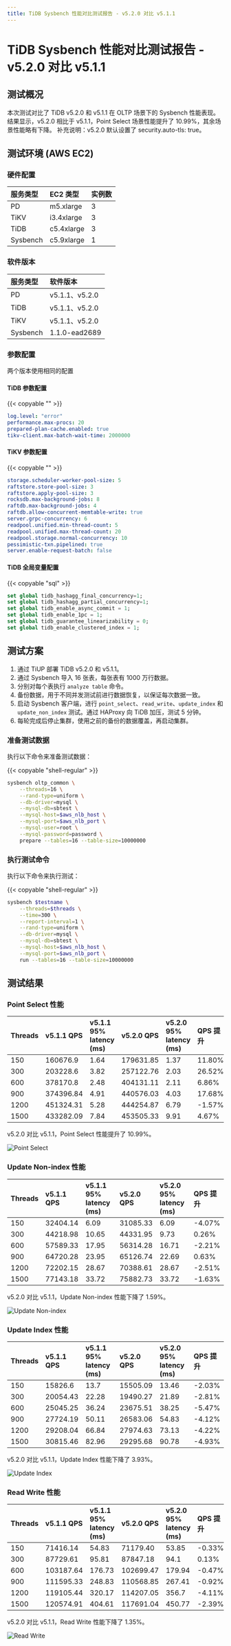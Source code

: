 ```yaml
---
title: TiDB Sysbench 性能对比测试报告 - v5.2.0 对比 v5.1.1
---
```


# TiDB Sysbench 性能对比测试报告 - v5.2.0 对比 v5.1.1

## 测试概况

本次测试对比了 TiDB v5.2.0 和 v5.1.1 在 OLTP 场景下的 Sysbench 性能表现。结果显示，v5.2.0 相比于 v5.1.1，Point Select 场景性能提升了 10.99%，其余场景性能略有下降。
补充说明：v5.2.0 默认设置了 security.auto-tls: true。

## 测试环境 (AWS EC2)

### 硬件配置

| 服务类型   | EC2 类型   |    实例数  |
|:----------|:----------|:----------|
| PD        | m5.xlarge |     3     |
| TiKV      | i3.4xlarge|     3     |
| TiDB      | c5.4xlarge|     3     |
| Sysbench  | c5.9xlarge|     1     |

### 软件版本

| 服务类型   | 软件版本   |
|:----------|:-----------|
| PD        | v5.1.1、v5.2.0   |
| TiDB      | v5.1.1、v5.2.0   |
| TiKV      | v5.1.1、v5.2.0   |
| Sysbench  | 1.1.0-ead2689   |

### 参数配置

两个版本使用相同的配置

#### TiDB 参数配置

{{< copyable "" >}}

```yaml
log.level: "error"
performance.max-procs: 20
prepared-plan-cache.enabled: true
tikv-client.max-batch-wait-time: 2000000
```

#### TiKV 参数配置

{{< copyable "" >}}

```yaml
storage.scheduler-worker-pool-size: 5
raftstore.store-pool-size: 3
raftstore.apply-pool-size: 3
rocksdb.max-background-jobs: 8
raftdb.max-background-jobs: 4
raftdb.allow-concurrent-memtable-write: true
server.grpc-concurrency: 6
readpool.unified.min-thread-count: 5
readpool.unified.max-thread-count: 20
readpool.storage.normal-concurrency: 10
pessimistic-txn.pipelined: true
server.enable-request-batch: false
```

#### TiDB 全局变量配置

{{< copyable "sql" >}}

```sql
set global tidb_hashagg_final_concurrency=1;
set global tidb_hashagg_partial_concurrency=1;
set global tidb_enable_async_commit = 1;
set global tidb_enable_1pc = 1;
set global tidb_guarantee_linearizability = 0;
set global tidb_enable_clustered_index = 1; 

```

## 测试方案

1. 通过 TiUP 部署 TiDB v5.2.0 和 v5.1.1。
2. 通过 Sysbench 导入 16 张表，每张表有 1000 万行数据。
3. 分别对每个表执行 `analyze table` 命令。
4. 备份数据，用于不同并发测试前进行数据恢复，以保证每次数据一致。
5. 启动 Sysbench 客户端，进行 `point_select`、`read_write`、`update_index` 和 `update_non_index` 测试。通过 HAProxy 向 TiDB 加压，测试 5 分钟。
6. 每轮完成后停止集群，使用之前的备份的数据覆盖，再启动集群。

### 准备测试数据

执行以下命令来准备测试数据：

{{< copyable "shell-regular" >}}

```bash
sysbench oltp_common \
    --threads=16 \
    --rand-type=uniform \
    --db-driver=mysql \
    --mysql-db=sbtest \
    --mysql-host=$aws_nlb_host \
    --mysql-port=$aws_nlb_port \
    --mysql-user=root \
    --mysql-password=password \
    prepare --tables=16 --table-size=10000000
```

### 执行测试命令

执行以下命令来执行测试：

{{< copyable "shell-regular" >}}

```bash
sysbench $testname \
    --threads=$threads \
    --time=300 \
    --report-interval=1 \
    --rand-type=uniform \
    --db-driver=mysql \
    --mysql-db=sbtest \
    --mysql-host=$aws_nlb_host \
    --mysql-port=$aws_nlb_port \
    run --tables=16 --table-size=10000000
```

## 测试结果

### Point Select 性能

| Threads   | v5.1.1 QPS   | v5.1.1 95% latency (ms)   | v5.2.0 QPS   | v5.2.0 95% latency (ms)   | QPS 提升   |
|:----------|:----------|:----------|:----------|:----------|:----------|
|150|160676.9|1.64|179631.85|1.37|11.80%|
|300|203228.6|3.82|257122.76|2.03|26.52%|
|600|378170.8|2.48|404131.11|2.11|6.86%|
|900|374396.84|4.91|440576.03|4.03|17.68%|
|1200|451324.31|5.28|444254.87|6.79|-1.57%|
|1500|433282.09|7.84|453505.33|9.91|4.67%|

v5.2.0 对比 v5.1.1，Point Select 性能提升了 10.99%。

![Point Select](/media/sysbench_v511vsv520_point_select.png)

### Update Non-index 性能

| Threads   | v5.1.1 QPS   | v5.1.1 95% latency (ms)   | v5.2.0 QPS   | v5.2.0 95% latency (ms)   | QPS 提升   |
|:----------|:----------|:----------|:----------|:----------|:----------|
|150|32404.14|6.09|31085.33|6.09|-4.07%|
|300|44218.98|10.65|44331.95|9.73|0.26%|
|600|57589.33|17.95|56314.28|16.71|-2.21%|
|900|64720.28|23.95|65126.74|22.69|0.63%|
|1200|72202.15|28.67|70388.61|28.67|-2.51%|
|1500|77143.18|33.72|75882.73|33.72|-1.63%|

v5.2.0 对比 v5.1.1，Update Non-index 性能下降了 1.59%。

![Update Non-index](/media/sysbench_v511vsv520_update_non_index.png)

### Update Index 性能

| Threads   | v5.1.1 QPS   | v5.1.1 95% latency (ms)   | v5.2.0 QPS   | v5.2.0 95% latency (ms)   | QPS 提升   |
|:----------|:----------|:----------|:----------|:----------|:----------|
|150|15826.6|13.7|15505.09|13.46|-2.03%|
|300|20054.43|22.28|19490.27|21.89|-2.81%|
|600|25045.25|36.24|23675.51|38.25|-5.47%|
|900|27724.19|50.11|26583.06|54.83|-4.12%|
|1200|29208.04|66.84|27974.63|73.13|-4.22%|
|1500|30815.46|82.96|29295.68|90.78|-4.93%|

v5.2.0 对比 v5.1.1，Update Index 性能下降了 3.93%。

![Update Index](/media/sysbench_v511vsv520_update_index.png)

### Read Write 性能

| Threads   | v5.1.1 QPS   | v5.1.1 95% latency (ms)   | v5.2.0 QPS   | v5.2.0 95% latency (ms)   | QPS 提升   |
|:----------|:----------|:----------|:----------|:----------|:----------|
|150|71416.14|54.83|71179.40|53.85|-0.33%|
|300|87729.61|95.81|87847.18|94.1|0.13%|
|600|103187.64|176.73|102699.47|179.94|-0.47%|
|900|111595.33|248.83|110568.85|267.41|-0.92%|
|1200|119105.44|320.17|114207.05|356.7|-4.11%|
|1500|120574.91|404.61|117691.04|450.77|-2.39%|

v5.2.0 对比 v5.1.1，Read Write 性能下降了 1.35%。

![Read Write](/media/sysbench_v511vsv520_read_write.png)
